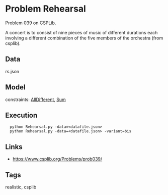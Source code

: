 # Problem Rehearsal

Problem 039 on CSPLib.

A concert is to consist of nine pieces of music of different durations each involving a different combination of the five members of the orchestra (from csplib).

## Data
  rs.json

## Model
  constraints: [AllDifferent](http://pycsp.org/documentation/constraints/AllDifferent), [Sum](http://pycsp.org/documentation/constraints/Sum)

## Execution
```
  python Rehearsal.py -data=<datafile.json>
  python Rehearsal.py -data=<datafile.json> -variant=bis
```

## Links
  - https://www.csplib.org/Problems/prob039/

## Tags
  realistic, csplib
